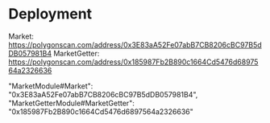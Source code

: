 # Deployment

Market: https://polygonscan.com/address/0x3E83aA52Fe07abB7CB8206cBC97B5dDB057981B4
MarketGetter: https://polygonscan.com/address/0x185987Fb2B890c1664Cd5476d6897564a2326636



"MarketModule#Market": "0x3E83aA52Fe07abB7CB8206cBC97B5dDB057981B4",
"MarketGetterModule#MarketGetter": "0x185987Fb2B890c1664Cd5476d6897564a2326636"
